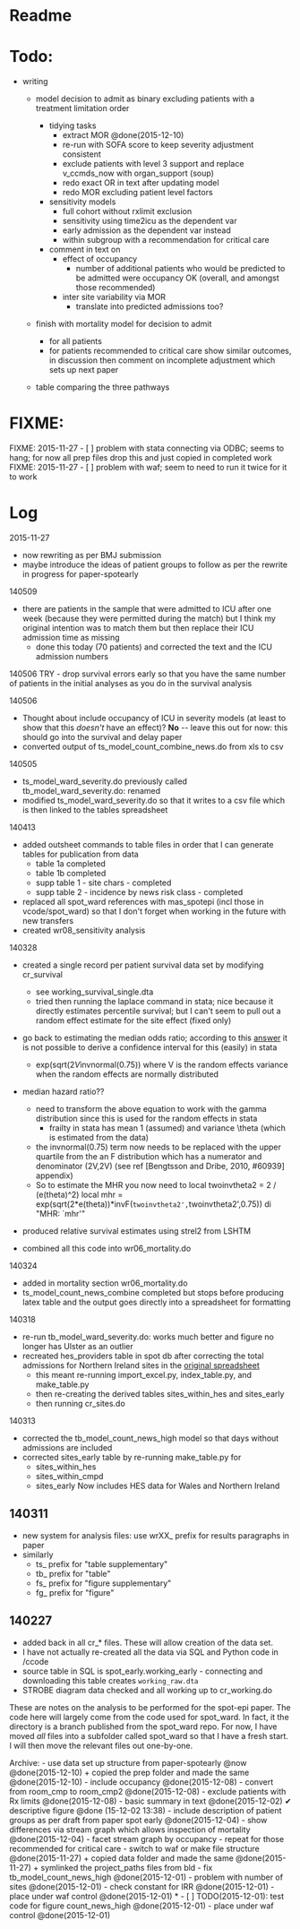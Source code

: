 Readme
======

Todo:
=====

- writing
	- model decision to admit as binary excluding patients with a treatment limitation order
		- tidying tasks
			- extract MOR @done(2015-12-10)
			- re-run with SOFA score to keep severity adjustment consistent
			- exclude patients with level 3 support  and replace v_ccmds_now with organ_support (soup)
			- redo exact OR in text after updating model
			- redo MOR excluding patient level factors
		- sensitivity models
			- full cohort without rxlimit exclusion
			- sensitivity using time2icu as the dependent var	
			- early admission as the dependent var instead
			- within subgroup with a recommendation for critical care
		- comment in text on
			- effect of occupancy
				- number of additional patients who would be predicted to be admitted were occupancy OK (overall, and amongst those recommended) 
			- inter site variability via MOR
				- translate into predicted admissions too?
	
	- finish with mortality model for decision to admit 
		- for all patients 
		- for patients recommended to critical care
		show similar outcomes, in discussion then comment on incomplete adjustment which sets up next paper
	- table comparing the three pathways



FIXME:
======

FIXME: 2015-11-27 - [ ] problem with stata connecting via ODBC; seems to hang; for now all prep files drop this and just copied in completed work
FIXME: 2015-11-27 - [ ] problem with waf; seem to need to run it twice for it to work

Log
===

2015-11-27
- now rewriting as per BMJ submission
- maybe introduce the ideas of patient groups to follow as per the rewrite in progress for paper-spotearly

140509
- there are patients in the sample that were admitted to ICU after one week (because they were permitted during the match) but I think my original intention was to match them but then replace their ICU admission time as missing
	+ done this today (70 patients) and corrected the text and the ICU admission numbers

140506
TRY - drop survival errors early so that you have the same number of patients in the initial analyses as you do in the survival analysis

140506
- Thought about include occupancy of ICU in severity models (at least to show that this _doesn't_ have an effect)? **No** -- leave this out for now: this should go into the survival and delay paper
- converted output of ts_model_count_combine_news.do from xls to csv

140505
- ts_model_ward_severity.do previously called tb_model_ward_severity.do: renamed
- modified ts_model_ward_severity.do so that it writes to a csv file which is then linked to the tables spreadsheet

140413
- added outsheet commands to table files in order that I can generate tables for publication from data
	- table 1a completed
    - table 1b completed
    - supp table 1 - site chars - completed
    - supp table 2 - incidence by news risk class - completed
- replaced all spot_ward references with mas_spotepi (incl those in vcode/spot_ward) so that I don't forget when working in the future with new transfers
- created wr08_sensitivity analysis

140328

- created a single record per patient survival data set by modifying cr_survival
    + see working_survival_single.dta
    + tried then running the laplace command in stata; nice because it directly estimates percentile survival; but I can't seem to pull out a random effect estimate for the site effect (fixed only)
- go back to estimating the median odds ratio; according to this [answer](http://www.stata.com/statalist/archive/2012-11/msg00307.html) it is not possible to derive a confidence interval for this (easily) in stata
    + exp(sqrt(2*V*invnormal(0.75)) where V is the random effects variance when the random effects are normally distributed
- median hazard ratio??
    + need to transform the above equation to work with the gamma distribution since this is used for the random effects in stata
        + frailty in stata has mean 1 (assumed) and variance \theta (which is estimated from the data)
    + the invnormal(0.75) term now needs to be replaced with the upper quartile from the an F distribution which has a numerator and denominator (2V,2V) (see ref [Bengtsson and Dribe, 2010, #60939] appendix) 

    * So to estimate the MHR you now need to
    local twoinvtheta2 = 2 / (e(theta)^2)
    local mhr = exp(sqrt(2*e(theta))*invF(`twoinvtheta2',`twoinvtheta2',0.75))
    di "MHR: `mhr'" 

- produced relative survival estimates using strel2 from LSHTM
- combined all this code into wr06_mortality.do


140324

- added in mortality section wr06_mortality.do
- ts_model_count_news_combine completed but stops before producing latex table and the output goes directly into a spreadsheet for formatting

140318

- re-run tb_model_ward_severity.do: works much better and figure no longer has Ulster as an outlier
- recreated hes_providers table in spot db after correcting the total admissions for Northern Ireland sites in the [original spreadsheet](/Users/steve/analysis/spot_study/data/DoH/140318_IS_HES_Providers_EWNI_compiled_by_hand.xls)
    - this meant re-running import_excel.py, index_table.py, and make_table.py
    - then re-creating the derived tables sites_within_hes and sites_early
    - then running cr_sites.do

140313

- corrected the tb_model_count_news_high model so that days without admissions are included
- corrected sites_early table by re-running make_table.py for
    + sites_within_hes
    + sites_within_cmpd
    + sites_early
    Now includes HES data for Wales and Northern Ireland

## 140311

- new system for analysis files: use wrXX_ prefix for results paragraphs in paper
- similarly
    + ts_ prefix for "table supplementary"
    + tb_ prefix for "table"
    + fs_ prefix for "figure supplementary"
    + fg_ prefix for "figure"


## 140227

- added back in all cr_* files. These will allow creation of the data set.
- I have not actually re-created all the data via SQL and Python code in /ccode
- source table in SQL is spot_early.working_early - connecting and downloading this table creates `working_raw.dta`
- STROBE diagram data checked and all working up to cr_working.do

These are notes on the analysis to be performed for the spot-epi paper.
The code here will largely come from the code used for spot_ward. In fact, it the directory is a branch published from the spot_ward repo.
For now, I have moved _all_ files into a subfolder called spot_ward so that I have a fresh start. I will then move the relevant files out one-by-one.


Archive:
	- use data set up structure from paper-spotearly @now @done(2015-12-10)
		+ copied the prep folder and made the same @done(2015-12-10)
	- include occupancy @done(2015-12-08)
	- convert from room_cmp to room_cmp2 @done(2015-12-08)
	- exclude patients with Rx limits @done(2015-12-08)
	- basic summary in text @done(2015-12-02)
		✔ descriptive figure @done (15-12-02 13:38)
	- include description of patient groups as per draft from paper spot early  @done(2015-12-04)
		- show differences via stream graph which allows inspection of mortality  @done(2015-12-04)
		- facet stream graph by occupancy
		- repeat for those recommended for critical care
	- switch to waf or make file structure @done(2015-11-27)
	+ copied data folder and made the same @done(2015-11-27)
		+ symlinked the project_paths files from bld 
	- fix tb_model_count_news_high @done(2015-12-01)
		- problem with number of sites @done(2015-12-01)
		- check constant for IRR @done(2015-12-01)
	    - place under waf control @done(2015-12-01)
	* - [ ] TODO(2015-12-01): test code for figure count_news_high @done(2015-12-01)
	    - place under waf control @done(2015-12-01)